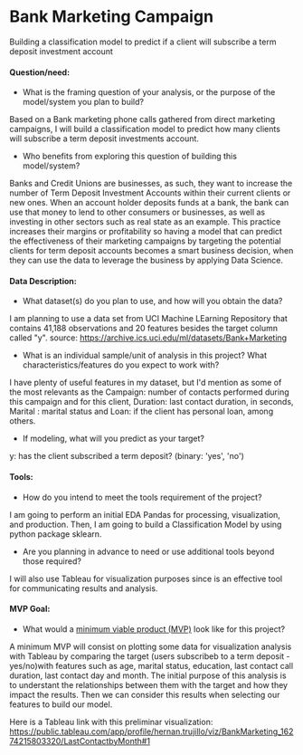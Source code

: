 # Bank Marketing Campaign
Building a classification model to predict if a client will subscribe a term deposit investment account

#### Question/need:

* What is the framing question of your analysis, or the purpose of the model/system you plan to build? 

Based on a Bank marketing phone calls gathered from direct marketing campaigns, I will build a classification model to predict how many clients will subscribe a term deposit investments account. 

* Who benefits from exploring this question of building this model/system?

Banks and Credit Unions are businesses, as such, they want to increase the number of Term Deposit Investment Accounts within their current clients or new ones. When an account holder deposits funds at a bank, the bank can use that money to lend to other consumers or businesses, as well as investing in other sectors such as real state as an example. This practice increases their margins or profitability so having a model that can predict the effectiveness of their marketing campaigns by  targeting the potential clients for term deposit accounts becomes a smart business decision, when they can use the data to leverage the business by applying Data Science. 

#### Data Description:

* What dataset(s) do you plan to use, and how will you obtain the data?

I am planning to use a data set from UCI Machine LEarning Repository that contains 41,188 observations and 20 features besides the target column called "y".
source: https://archive.ics.uci.edu/ml/datasets/Bank+Marketing

* What is an individual sample/unit of analysis in this project? What characteristics/features do you expect to work with? 

I have plenty of useful features in my dataset, but I'd mention as some of the most relevants as the Campaign: number of contacts performed during this campaign and for this client, Duration: last contact duration, in seconds, Marital : marital status and Loan: if the client has personal loan, among others.  

* If modeling, what will you predict as your target?

y: has the client subscribed a term deposit? (binary: 'yes', 'no')

#### Tools:
* How do you intend to meet the tools requirement of the project? 

I am going to perform an initial EDA Pandas for processing, visualization, and production. Then, I am going to build a Classification Model by using python package sklearn.

* Are you planning in advance to need or use additional tools beyond those required?

I will also use Tableau for visualization purposes since is an effective tool for communicating results and analysis.

#### MVP Goal:
* What would a [minimum viable product (MVP)](./mvp.md) look like for this project?

A minimum MVP will consist on plotting some data for visualization analysis with Tableau by comparing the target (users subscribeb to a term deposit - yes/no)with features such as age, marital status, education, last contact call duration, last contact day and month. The initial purpose of this analysis is to understant the relationships between them with the target and how they impact the results. Then we can consider this results when selecting our features to build our model.

Here is a Tableau link with this preliminar visualization: https://public.tableau.com/app/profile/hernan.trujillo/viz/BankMarketing_16274215803320/LastContactbyMonth#1
